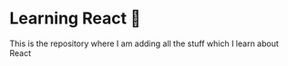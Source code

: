 # Learning React 🚀

This is the repository where I am adding all the stuff which I learn about React